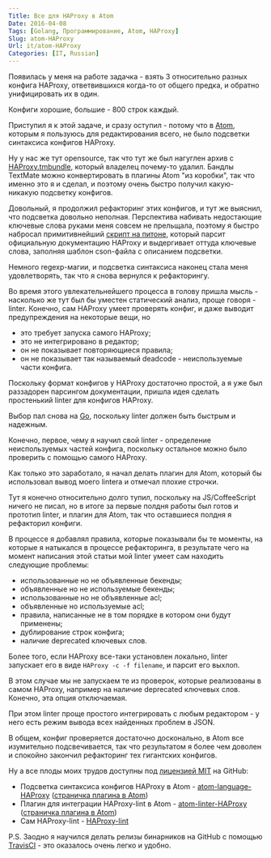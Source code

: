 ```yaml
---
Title: Все для HAProxy в Atom
Date: 2016-04-08
Tags: [Golang, Программирование, Atom, HAProxy]
Slug: atom-HAProxy
Url: it/atom-HAProxy
Categories: [IT, Russian]
---
```


Появилась у меня на работе задачка - взять 3 относительно разных конфига
HAProxy, ответвившихся когда-то от общего предка, и обратно унифицировать их
в один.

Конфиги хорошие, большие - 800 строк каждый.

Приступил я к этой задаче, и сразу оступил - потому что в [Atom](http://atom.io),
которым я пользуюсь для редактирования всего, не было подсветки
синтаксиса конфигов HAProxy.

Ну у нас же тут opensource, так что тут же был нагуглен архив с
[HAProxy.tmbundle](https://github.com/williamsjj/HAProxy.tmbundle), который
владелец почему-то удалил. Бандлы TextMate можно конвертировать в плагины
Atom "из коробки", так что именно это я и сделал, и поэтому очень быстро
получил какую-никакую подсветку конфигов.

Довольный, я продолжил рефакторинг этих конфигов, и тут же выяснил, что
подсветка довольно неполная. Перспектива набивать недостающие ключевые слова руками
меня совсем не прельщала, поэтому я быстро набросал примитивнейший
[скрипт на питоне](https://github.com/abulimov/atom-language-HAProxy/blob/master/generate.py),
который парсит официальную документацию HAProxy и выдергивает оттуда ключевые слова,
заполняя шаблон cson-файла с описанием подсветки.

Немного regexp-магии, и подсветка синтаксиса наконец стала меня удовлетворять,
так что я снова вернулся к рефакторингу.

Во время этого увлекательнейшего процесса в голову пришла мысль - насколько же
тут был бы уместен статический анализ, проще говоря - linter. Конечно,
сам HAProxy умеет проверять конфиг, и даже выводит предупреждения на некоторые
вещи, но

* это требует запуска самого HAProxy;
* это не интегрировано в редактор;
* он не показывает повторяющиеся правила;
* он не показывает так называемый deadcode - неиспользуемые части конфига.

Поскольку формат конфигов у HAProxy достаточно простой, а я уже был раззадорен
парсингом документации, пришла идея сделать простенький linter для конфигов HAProxy.

Выбор пал снова на [Go](http://golang.org), поскольку linter должен быть быстрым и надежным.

Конечно, первое, чему я научил свой linter - определение неиспользуемых частей конфига,
поскольку остальное можно было проверить с помощью самого HAProxy.

Как только это заработало, я начал делать плагин для Atom, который бы использовал
вывод моего linterа и отмечал плохие строчки.

Тут я конечно относительно долго тупил, поскольку на JS/CoffeeScript ничего не писал,
но в итоге за первые полдня работы был готов и прототип linter, и плагин для Atom,
так что оставшиеся полдня я рефакторил конфиги.

В процессе я добавлял правила, которые показывали бы те моменты, на которые я
натыкался в процессе рефакторинга, в результате чего на момент
написания этой статьи мой linter умеет сам находить следующие проблемы:

* использованные но не объявленные бекенды;
* объявленные но не используемые бекенды;
* использованные но не объявленные acl;
* объявленные но используемые acl;
* правила, написанные не в том порядке в котором они будут применены;
* дублирование строк конфига;
* наличие deprecated ключевых слов.

Более того, если HAProxy все-таки установлен локально,
linter запускает его в виде `HAProxy -c -f filename`, и парсит его выхлоп.

В этом случае мы не запускаем те из проверок, которые реализованы в самом HAProxy,
например на наличие deprecated ключевых слов. Конечно, эта опция отключаемая.

При этом linter проще простого интегрировать с любым редактором -
у него есть режим вывода всех найденных проблем в JSON.

В общем, конфиг проверяется достаточно досконально, в Atom все изумительно
подсвечивается, так что результатом я более чем доволен и спокойно закончил
рефакторинг тех гигантских конфигов.

Ну а все плоды моих трудов доступны под [лицензией MIT](http://opensource.org/licenses/MIT)
на GitHub:

* Подсветка синтаксиса конфигов HAProxy в Atom - [atom-language-HAProxy](https://github.com/abulimov/atom-language-HAProxy)
([страничка плагина в Atom](https://atom.io/packages/language-HAProxy))
* Плагин для интеграции HAProxy-lint в Atom - [atom-linter-HAProxy](https://github.com/abulimov/atom-linter-HAProxy)
([страничка плагина в Atom](https://atom.io/packages/linter-HAProxy))
* Сам HAProxy-lint - [HAProxy-lint](https://github.com/abulimov/HAProxy-lint)

P.S. Заодно я научился делать релизы бинарников на GitHub с помощью
[TravisCI](https://travis-ci.org) - это оказалось очень легко и удобно.
